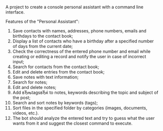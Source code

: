 A project to create a console personal assistant with a command line interface.

Features of the "Personal Assistant":

1. Save contacts with names, addresses, phone numbers, emails and birthdays to the contact book;
2. Display a list of contacts who have a birthday after a specified number of days from the current date;
3. Check the correctness of the entered phone number and email while creating or editing a record and notify the user in case of incorrect input;
4. Search for contacts from the contact book;
5. Edit and delete entries from the contact book;
6. Save notes with text information;
7. Search for notes;
8. Edit and delete notes;
9. Add вЂњtagsвЂќ to notes, keywords describing the topic and subject of the post;
10. Search and sort notes by keywords (tags);
11. Sort files in the specified folder by categories (images, documents, videos, etc.).
12. The bot should analyze the entered text and try to guess what the user wants from it and suggest the closest command to execute.
